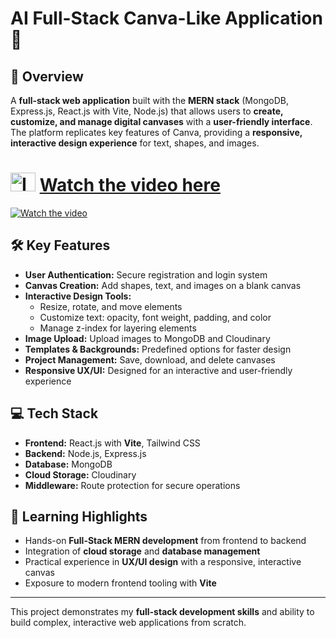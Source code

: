 # AI Full-Stack Canva-Like Application 🎨

## 🌟 Overview
A **full-stack web application** built with the **MERN stack** (MongoDB, Express.js, React.js with Vite, Node.js) that allows users to **create, customize, and manage digital canvases** with a **user-friendly interface**.  
The platform replicates key features of Canva, providing a **responsive, interactive design experience** for text, shapes, and images.

# <img width="40" height="30" alt="Image" src="https://github.com/user-attachments/assets/567d1706-facf-437a-aaca-9f82ccbe51dd" /> [Watch the video here](https://www.youtube.com/watch?v=CNZLmfk8YL8)

[![Watch the video](https://github.com/user-attachments/assets/e30160c1-5859-4af2-b89a-e0fd46efe78c)](https://www.youtube.com/watch?v=CNZLmfk8YL8)

## 🛠 Key Features
- **User Authentication:** Secure registration and login system
- **Canvas Creation:** Add shapes, text, and images on a blank canvas
- **Interactive Design Tools:**
  - Resize, rotate, and move elements
  - Customize text: opacity, font weight, padding, and color
  - Manage z-index for layering elements
- **Image Upload:** Upload images to MongoDB and Cloudinary
- **Templates & Backgrounds:** Predefined options for faster design
- **Project Management:** Save, download, and delete canvases
- **Responsive UX/UI:** Designed for an interactive and user-friendly experience

## 💻 Tech Stack
- **Frontend:** React.js with **Vite**, Tailwind CSS  
- **Backend:** Node.js, Express.js  
- **Database:** MongoDB  
- **Cloud Storage:** Cloudinary  
- **Middleware:** Route protection for secure operations  

## 🎯 Learning Highlights
- Hands-on **Full-Stack MERN development** from frontend to backend
- Integration of **cloud storage** and **database management**
- Practical experience in **UX/UI design** with a responsive, interactive canvas
- Exposure to modern frontend tooling with **Vite**  

---

This project demonstrates my **full-stack development skills** and ability to build complex, interactive web applications from scratch.
